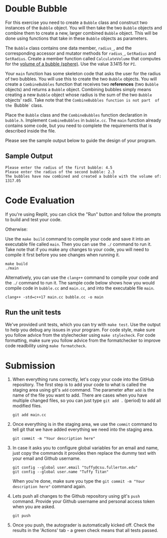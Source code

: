 # Double Bubble
For this exercise you need to create a `Bubble` class and construct two instances of the `Bubble` object. You will then take the two `Bubble` objects and combine them to create a new, larger combined `Bubble` object. This will be done using functions that take in these `Bubble` objects as parameters.

The `Bubble` class contains one data member, `radius_`, and the corresponding accessor and mutator methods for `radius_`, ``GetRadius`` and ``SetRadius``. Create a member function called `CalculateVolume` that computes for the [volume of a bubble (sphere)](https://en.wikipedia.org/wiki/Sphere#Enclosed_volume). Use the value 3.1415 for `PI`.

Your `main` function has some skeleton code that asks the user for the radius of two bubbles. You will use this to create the two `Bubble` objects. You will create a `CombineBubbles` function that receives two **references** (two `Bubble` objects) and returns a `Bubble` object. Combining bubbles simply means creating a new `Bubble` object whose radius is the sum of the two `Bubble` objects' radii. Take note that the `CombineBubbles function is not part  of the `Bubble` class.

Place the `Bubble` class and the `CombineBubbles` function declaration in `bubble.h`. Implement `CombineBubbles` in `bubble.cc`. The `main` function already contains some code, but you need to complete the requirements that is described inside the file.

Please see the sample output below to guide the design of your program.

## Sample Output
```
Please enter the radius of the first bubble: 4.5
Please enter the radius of the second bubble: 2.3
The bubbles have now combined and created a bubble with the volume of: 1317.05
```

# Code Evaluation

If you're using Replit, you can click the "Run" button and follow the prompts to build and test your code.

Otherwise:

Use the `make build` command to compile your code and save it into an executable file called `main`.
Then you can use the `./` command to run it. Take note that if you make any changes to your code, you will need to compile it first before you see changes when running it.

```
make build
./main
```

Alternatively, you can use the `clang++` command to compile your code and the `./` command to run it. 
The sample code below shows how you would compile code in `bubble.cc` and `main.cc`, and into the executable file `main`. 

```
clang++ -std=c++17 main.cc bubble.cc -o main
```


## Run the unit tests

We've provided unit tests, which you can try with ``make test``. Use the output to help you debug any issues in your program.
For code style, make sure you follow advice from the stylechecker using ``make stylecheck``.
For code formatting, make sure you follow advice from the formatchecker to improve code readbility using ``make formatcheck``.

# Submission
1. When everything runs correctly,  let's copy your code into the GitHub repository. The first step is to add your code to what is called the staging area using git's `add` command. The parameter after `add` is the name of the file you want to add. There are cases when you have multiple changed files, so you can just type `git add .` (period) to add all modified files.

    ```
    git add main.cc
    ```
1. Once everything is in the staging area, we use the `commit` command to tell git that we have added everything we need into the staging area.

    ```
    git commit -m "Your description here"
    ```
1. In case it asks you  to configure global variables for an email and name, just copy the commands it provides then replace the dummy text with your email and Github username.

    ```
    git config --global user.email "tuffy@csu.fullerton.edu"
    git config --global user.name "Tuffy Titan"
    ```
    When you're done, make sure you type the `git commit -m "Your description here"` command again.    
1. Lets push all changes to the Github repository using git's `push` command. Provide your Github username and personal access token when you are asked.

    ```
    git push
    ```
1. Once you push, the autograder is automatically kicked off. Check the results in the 'Actions' tab - a green check means that all tests passed.
